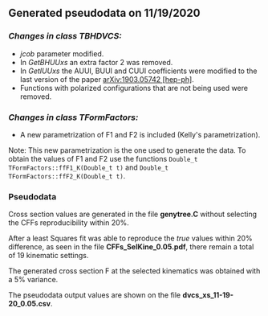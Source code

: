 ## Generated pseudodata on 11/19/2020

### *Changes in class TBHDVCS:*

* *jcob* parameter modified.
* In *GetBHUUxs* an extra factor 2 was removed.
* In *GetIUUxs* the AUUI, BUUI and CUUI coefficients were modified to the last version of the paper [arXiv:1903.05742 [hep-ph]](https://arxiv.org/abs/1903.05742).
* Functions with polarized configurations that are not being used were removed.
 
### *Changes in class TFormFactors:*

* A new parametrization of F1 and F2 is included (Kelly's parametrization). 

Note: This new parametrization is the one used to generate the data. To obtain the values of F1 and F2 use the functions `Double_t TFormFactors::ffF1_K(Double_t t)` and `Double_t TFormFactors::ffF2_K(Double_t t)`.

### Pseudodata

Cross section values are generated in the file **genytree.C** without selecting the CFFs reproducibility within 20%.

After a least Squares fit was able to reproduce the *true* values within 20% difference, as seen in the file **CFFs_SelKine_0.05.pdf**, there remain a total of 19 kinematic settings.

The generated cross section F at the selected kinematics was obtained with a 5% variance.

The pseudodata output values are shown on the file **dvcs_xs_11-19-20_0.05.csv**.
